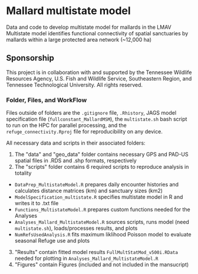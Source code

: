 # Mallard multistate model 
Data and code to develop multistate model for mallards in the LMAV 
Multistate model identifies functional connectivity of spatial sanctuaries
by mallards within a large protected area network (~12,000 ha)

## Sponsorship
This project is in collaboration with and  supported by the
Tennessee Wildlife Resources Agency, U.S. Fish and Wildlife Service, Southeastern Region, 
and Tennessee Technological University. All rights reserved. 

### Folder, Files, and WorkFlow
Files outside of folders are the `.gitignore` file, `.Rhistory`, JAGS model specification file (`fullconstant_MallardMSM`),
the `multistate.sh` bash script to run on the HPC for parallel processing, and the `refuge_connectivity.Rproj` file for 
reproducibility on any device.

All necessary data and scripts in their associated folders:
1. The "data" and "geo_data" folder contains necessary GPS and PAD-US spatial files in .RDS and .shp formats, respectively
2. The "scripts" folder contains 6 required scripts to reproduce analysis in totality
  - `DataPrep_MultistateModel.R` prepares daily encounter histories and calculates distance matrices (km) and sanctuary sizes (km2)
  - `ModelSpecification_multistate.R` specifies multistate model in R and writes it to .txt file
  - `Functions_MultistateModel.R` prepares custom functions needed for the Analyses
  - `Analyses_Mallard_MultistateModel.R` sources scripts, runs model (need `multistate.sh`), loads/processes results, and plots
  - `NumRefsUsedAnalysis.R` fits maximum liklihood Poisson model to evaluate seasonal Refuge use and plots
3. "Results" contain fitted model results `FullMultStatMod_v500i.RData` needed for plotting in `Analyses_Mallard_MultistateModel.R`
4. "Figures" contain Figures (included and not included in the mansucript)


